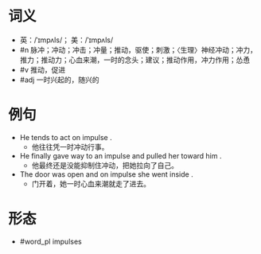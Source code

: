 # 词义
- 英：/ˈɪmpʌls/； 美：/ˈɪmpʌls/
- #n 脉冲；冲动；冲击；冲量；推动，驱使；刺激；〈生理〉神经冲动；冲力，推力；推动力；心血来潮，一时的念头；建议；推动作用，冲力作用；怂恿
- #v 推动，促进
- #adj 一时兴起的，随兴的
# 例句
- He tends to act on impulse .
	- 他往往凭一时冲动行事。
- He finally gave way to an impulse and pulled her toward him .
	- 他最终还是没能抑制住冲动，把她拉向了自己。
- The door was open and on impulse she went inside .
	- 门开着，她一时心血来潮就走了进去。
# 形态
- #word_pl impulses
